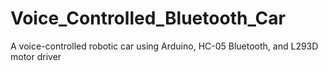 # Voice_Controlled_Bluetooth_Car
A voice-controlled robotic car using Arduino, HC-05 Bluetooth, and L293D motor driver
